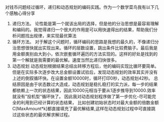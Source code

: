 对钱币问题经过循环，递归和动态规划的编码实践。作为一个数学菜鸟我有以下几个感触心得分享
1. 递归方法。
论性能是第一个就该出局的选择，但是他的分治思想是最容易理解和编码的。我觉得递归一个很大的作用是可以用快速得出的结果，帮助我们分析问题找出规律，来实现最优算法
2. 循环方法。
对于解这个问题时，循环编码的思路是我想的最久的，不像递归分治思想很快就出实现出来。循环的层数设置，跳出条件比较费脑子。最后我是用金额类别由大到小，依次嵌套循环遍历的方法实现的。这样的好处是找到的第一个解就是我需要的最优解。速度当然比递归快很多。
3. 动态规划
动态规划根据结果总结出转移方程后，他的编码实现比循环要简单。但是在实际多次逐步改大总金额设置试验后，发现动态规划的效率其实并没有上述的倒叙循环快。在设置金额10000时，循环打印0秒，动态规划42秒。
总结原因是由于状态数过大造成，动态规划是稳扎稳打的实力派，每一步的结果都依赖上一次的状态结果，因此10000元相当于要从1逐步推导到10000.效率就没有”投机型“循环快了。
因此我对动态规划程序做了第一步优化-尽可能完全的利用到已经计算的状态结果，
比如创建初始状态时对最大金额的倍数金额C[MaxAmount*k]都直接填充了最优解结果,这样在动态规划过程中可直接跳过这些状态的最优解求解过程。